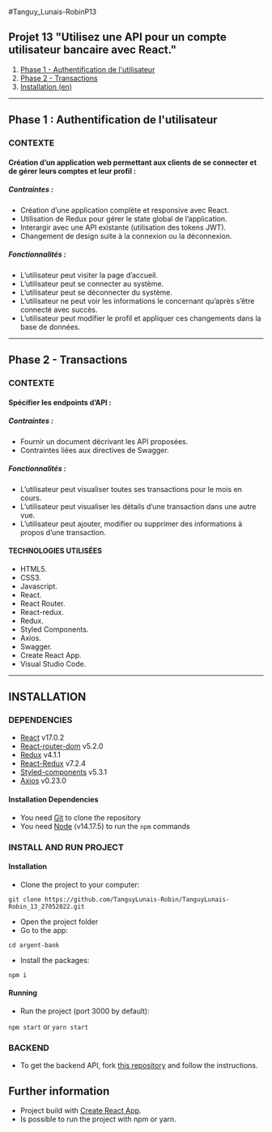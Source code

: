 #Tanguy_Lunais-RobinP13

## Projet 13 "Utilisez une API pour un compte utilisateur bancaire avec React."

1. [Phase 1 - Authentification de l'utilisateur](#Phase1)
2. [Phase 2 - Transactions](#Phase2)
3. [Installation (en)](#Installation)

***

<div id='Phase1'>

## Phase 1 : Authentification de l'utilisateur

### CONTEXTE

#### Création d’un application web permettant aux clients de se connecter et de gérer leurs comptes et leur profil :

##### Contraintes :
- Création d’une application complète et responsive avec React.
- Utilisation de Redux pour gérer le state global de l’application.
- Interargir avec une API existante (utilisation des tokens JWT).
- Changement de design suite à la connexion ou la déconnexion.

##### Fonctionnalités :
- L’utilisateur peut visiter la page d’accueil.
- L’utilisateur peut se connecter au système.
- L’utilisateur peut se déconnecter du système.
- L’utilisateur ne peut voir les informations le concernant qu’après s’être connecté avec succès.
- L’utilisateur peut modifier le profil et appliquer ces changements dans la base de données.

***

<div id='Phase2'>

## Phase 2 - Transactions

### CONTEXTE

#### Spécifier les endpoints d’API :

##### Contraintes :
- Fournir un document décrivant les API proposées.
- Contraintes liées aux directives de Swagger.

##### Fonctionnalités :
- L’utilisateur peut visualiser toutes ses transactions pour le mois en cours.
- L’utilisateur peut visualiser les détails d’une transaction dans une autre vue.
- L’utilisateur peut ajouter, modifier ou supprimer des informations à propos d’une transaction.

#### TECHNOLOGIES UTILISÉES
- HTML5.
- CSS3.
- Javascript.
- React.
- React Router.
- React-redux.
- Redux.
- Styled Components.
- Axios.
- Swagger.
- Create React App.
- Visual Studio Code.


***

## INSTALLATION

### DEPENDENCIES

- [React](https://reactjs.org/) v17.0.2
- [React-router-dom](https://reactrouter.com/web/guides/quick-start) v5.2.0
- [Redux](https://redux.js.org/) v4.1.1
- [React-Redux](https://react-redux.js.org/) v7.2.4
- [Styled-components](https://styled-components.com/) v5.3.1
- [Axios](https://axios-http.com/) v0.23.0

#### Installation Dependencies

- You need [Git](https://git-scm.com/) to clone the repository
- You need [Node](https://nodejs.org/en/) (v14.17.5) to run the `npm` commands

### INSTALL AND RUN PROJECT

#### Installation

- Clone the project to your computer:

`git clone https://github.com/TanguyLunais-Robin/TanguyLunais-Robin_13_27052022.git`

- Open the project folder
- Go to the app:

`cd argent-bank`

- Install the packages:

`npm i`

#### Running

- Run the project (port 3000 by default):

`npm start` or
`yarn start`

### BACKEND
- To get the backend API, fork [this repository](https://github.com/OpenClassrooms-Student-Center/Project-10-Bank-API) and follow the instructions.

## Further information
- Project build with [Create React App](https://github.com/facebook/create-react-app).
- Is possible to run the project with npm or yarn.